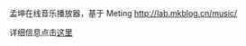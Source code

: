 孟坤在线音乐播放器，基于 Meting http://lab.mkblog.cn/music/

详细信息点击[这里](https://github.com/renchen1994/onlinemusic/blob/master/note.md)
